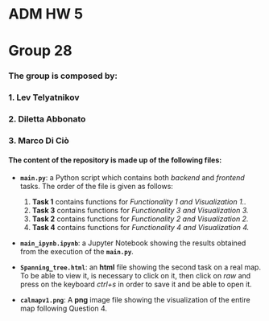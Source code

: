 # ADM HW 5
# Group 28

### The group is composed by:
### 1. Lev Telyatnikov
### 2. Diletta Abbonato
### 3. Marco Di Ciò

#### The content of the repository is made up of the following files:

* **`main.py`**: a Python script which contains both *backend* and *frontend* tasks. The order of the file is given as follows:
  1. **Task 1** contains functions for *Functionality 1 and Visualization 1..* 
  2. **Task 3** contains functions for *Functionality 3 and Visualization 3.* 
  3. **Task 2** contains functions for *Functionality 2 and Visualization 2.* 
  4. **Task 4** contains functions for *Functionality 4 and Visualization 4.* 
  
* **`main_ipynb.ipynb`**: a Jupyter Notebook showing the results obtained from the execution of the **`main.py`**.

* **`Spanning_tree.html`**: an **html** file showing the second task on a real map. 
To be able to view it, is necessary to click on it, then click on *raw* and press on the keyboard *ctrl+s* in order to save it and be able to open it.

* **`calmapv1.png`**: A **png** image file showing the visualization of the entire map following Question 4.
